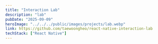 ```yaml
---
title: "Interaction Lab"
description: "lab"
pubDate: "2025-09-09"
heroImage: "../../../public/images/projects/lab.webp"
link: https://github.com/taewoongheo/react-native-interaction-lab
techStack: ["React Native"]
---
```

